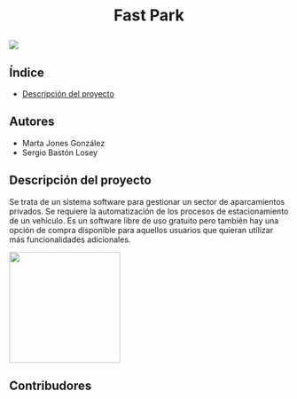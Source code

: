 <h1 align="center"> 
   
   Fast Park </h1>
<p align="left">
 

   <img src="https://img.shields.io/badge/STATUS-EN%20DESAROLLO-green">
   </p>


## Índice 
* [Descripción del proyecto](#descripción-del-proyecto)
## Autores
- Marta Jones González
- Sergio Bastón Losey

## Descripción del proyecto
Se trata de un sistema software para gestionar un sector de aparcamientos privados. Se requiere la automatización de los procesos de estacionamiento de un vehículo. Es un software libre de uso gratuito pero también hay una opción de compra disponible para aquellos usuarios que quieran utilizar más funcionalidades adicionales.

 <img src="https://github.com/martaajonees/dss2023-2024-FastPark/assets/100365874/e7fe300e-bc0c-4936-a452-ecf7e60f166b.jpg" width="200" height="200">

## Contribudores

